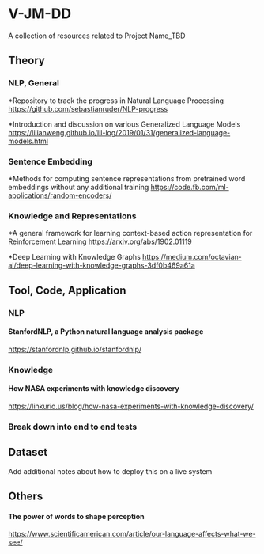 # V-JM-DD

A collection of resources related to Project Name_TBD

## Theory

### NLP, General
*Repository to track the progress in Natural Language Processing
https://github.com/sebastianruder/NLP-progress

*Introduction and discussion on various Generalized Language Models
https://lilianweng.github.io/lil-log/2019/01/31/generalized-language-models.html
   
### Sentence Embedding
*Methods for computing sentence representations from pretrained word embeddings without any additional training
https://code.fb.com/ml-applications/random-encoders/
   
   
### Knowledge and Representations
*A general framework for learning context-based action representation for Reinforcement Learning
https://arxiv.org/abs/1902.01119
    
*Deep Learning with Knowledge Graphs
https://medium.com/octavian-ai/deep-learning-with-knowledge-graphs-3df0b469a61a

   

## Tool, Code, Application
### NLP
#### StanfordNLP, a Python natural language analysis package
https://stanfordnlp.github.io/stanfordnlp/

### Knowledge 
#### How NASA experiments with knowledge discovery
https://linkurio.us/blog/how-nasa-experiments-with-knowledge-discovery/

### Break down into end to end tests


## Dataset

Add additional notes about how to deploy this on a live system
## Others
#### The power of words to shape perception
https://www.scientificamerican.com/article/our-language-affects-what-we-see/
